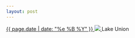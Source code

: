 ```yaml
---
layout: post
---
```


<p>
  <a href="/302">
    <time>{{ page.date | date: "%e %B %Y" }}</time>
    <img src="{{ site.assets_url }}/302.jpg">
  </a>
  Lake Union
</p>
